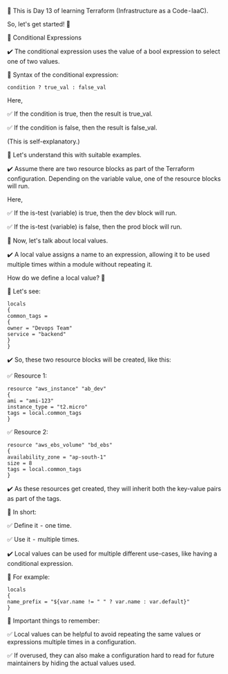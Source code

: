 🔖 This is Day 13 of learning Terraform (Infrastructure as a Code - IaaC).

So, let's get started! 🔰

🚀 Conditional Expressions

✔️ The conditional expression uses the value of a bool expression to select one of two values.

🔖 Syntax of the conditional expression:
```
condition ? true_val : false_val
```
Here,

✅ If the condition is true, then the result is true_val.

✅ If the condition is false, then the result is false_val.

(This is self-explanatory.)

🔖 Let's understand this with suitable examples.

✔️ Assume there are two resource blocks as part of the Terraform configuration. Depending on the variable value, one of the resource blocks will run.

Here,

✅ If the is-test (variable) is true, then the dev block will run.

✅ If the is-test (variable) is false, then the prod block will run.

🚀 Now, let's talk about local values.

✔️ A local value assigns a name to an expression, allowing it to be used multiple times within a module without repeating it.

How do we define a local value? 🤔

🔖 Let's see:
```
locals
{
common_tags =
{
owner = "Devops Team"
service = "backend"
}
}
```
✔️ So, these two resource blocks will be created, like this:

✅ Resource 1:
```
resource "aws_instance" "ab_dev"
{
ami = "ami-123"
instance_type = "t2.micro"
tags = local.common_tags
}
```
✅ Resource 2:
```
resource "aws_ebs_volume" "bd_ebs"
{
availability_zone = "ap-south-1"
size = 8
tags = local.common_tags
}
```
✔️ As these resources get created, they will inherit both the key-value pairs as part of the tags.

🔖 In short:

✅ Define it  -  one time.

✅ Use it  -  multiple times.

✔️ Local values can be used for multiple different use-cases, like having a conditional expression.

🔖 For example:
```
locals
{
name_prefix = "${var.name != " " ? var.name : var.default}"
}
```
📌 Important things to remember:

✅ Local values can be helpful to avoid repeating the same values or expressions multiple times in a configuration.

✅ If overused, they can also make a configuration hard to read for future maintainers by hiding the actual values used.
